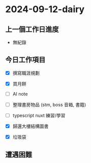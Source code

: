 # 2024-09-12-dairy

## 上一個工作日進度
- 無紀錄



## 今日工作項目
- [x] 撰寫職涯規劃
- [x] 買月餅
- [ ] AI note
- [ ] 整理書房物品 (stm, boss 音箱, 書籍)
- [ ] typescript nuxt 練習/學習
- [x] 歸還大樓結構圖書
- [x] 垃圾袋


## 遭遇困難


